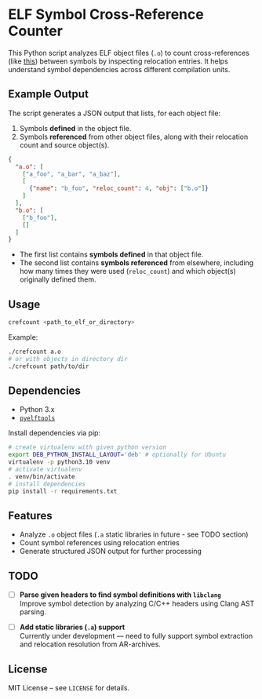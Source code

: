 # ELF Symbol Cross-Reference Counter

This Python script analyzes ELF object files (`.o`) to count cross-references (like [this](https://maskray.me/blog/2022-02-27-analysis-and-introspection-options-in-linkers#cross-references)) between symbols by inspecting relocation entries. It helps understand symbol dependencies across different compilation units.

## Example Output

The script generates a JSON output that lists, for each object file:

1. Symbols **defined** in the object file.
2. Symbols **referenced** from other object files, along with their relocation count and source object(s).

```json
{
  "a.o": [
    ["a_foo", "a_bar", "a_baz"],
    [
      {"name": "b_foo", "reloc_count": 4, "obj": ["b.o"]}
    ]
  ],
  "b.o": [
    ["b_foo"],
    []
  ]
}
```

- The first list contains **symbols defined** in that object file.
- The second list contains **symbols referenced** from elsewhere, including how many times they were used (`reloc_count`) and which object(s) originally defined them.

## Usage

```bash
crefcount <path_to_elf_or_directory>
```

Example:
```bash
./crefcount a.o
# or with objects in directory dir
./crefcount path/to/dir
```

## Dependencies

- Python 3.x
- [`pyelftools`](https://github.com/eliben/pyelftools)

Install dependencies via pip:

```bash
# create virtualenv with given python version
export DEB_PYTHON_INSTALL_LAYOUT='deb' # optionally for Ubuntu
virtualenv -p python3.10 venv
# activate virtualenv
. venv/bin/activate
# install dependencies
pip install -r requirements.txt
```

## Features

- Analyze `.o` object files (`.a` static libraries in future - see TODO section)
- Count symbol references using relocation entries
- Generate structured JSON output for further processing

## TODO

- [ ] **Parse given headers to find symbol definitions with `libclang`**  
  Improve symbol detection by analyzing C/C++ headers using Clang AST parsing.

- [ ] **Add static libraries (`.a`) support**  
  Currently under development — need to fully support symbol extraction and relocation resolution from AR-archives.

## License

MIT License – see `LICENSE` for details.
